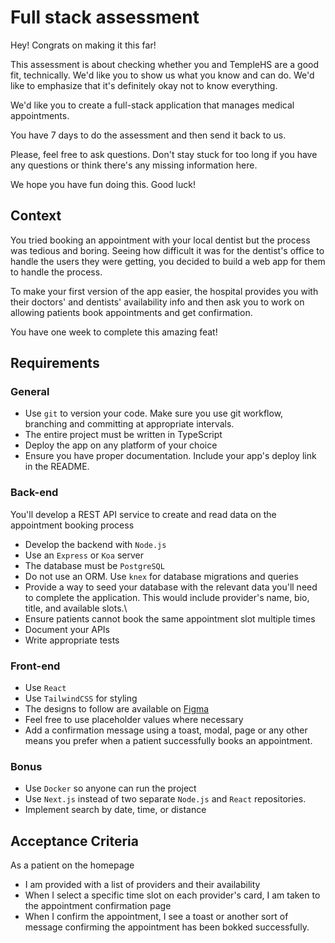 # Full stack assessment

Hey! Congrats on making it this far!

This assessment is about checking whether you and TempleHS are a good fit, technically. We'd like you to show us what you know and can do. We'd like to emphasize that it's definitely okay not to know everything.

We'd like you to create a full-stack application that manages medical appointments.

You have 7 days to do the assessment and then send it back to us.

Please, feel free to ask questions. Don't stay stuck for too long if you have any questions or think there's any missing information here.

We hope you have fun doing this. Good luck!

## Context
You tried booking an appointment with your local dentist but the process was tedious and boring. Seeing how difficult it was for the dentist's office to handle the users they were getting, you decided to build a web app for them to handle the process.

To make your first version of the app easier, the hospital provides you with their doctors' and dentists' availability info and then ask you to work on allowing patients book appointments and get confirmation.

You have one week to complete this amazing feat!

## Requirements

### General
- Use `git` to version your code. Make sure you use git workflow, branching and committing at appropriate intervals.
- The entire project must be written in TypeScript
- Deploy the app on any platform of your choice
- Ensure you have proper documentation. Include your app's deploy link in the README.

### Back-end
You'll develop a REST API service to create and read data on the appointment booking process

- Develop the backend with `Node.js`
- Use an `Express` or `Koa` server
- The database must be `PostgreSQL`
- Do not use an ORM. Use `knex` for database migrations and queries
- Provide a way to seed your database with the relevant data you'll need to complete the application. This would include provider's name, bio, title, and available slots.\
- Ensure patients cannot book the same appointment slot multiple times
- Document your APIs
- Write appropriate tests


### Front-end
- Use `React`
- Use `TailwindCSS` for styling
- The designs to follow are available on [Figma](https://www.figma.com/file/apU5vThBU0bWalEsIhiDqL/TempleHS-Assessment?type=design&node-id=0-1&mode=design&t=Ht9lFcGORuuR1eG0-0)
- Feel free to use placeholder values where necessary
- Add a confirmation message using a toast, modal, page or any other means you prefer when a patient successfully books an appointment.

### Bonus
- Use `Docker` so anyone can run the project
- Use `Next.js` instead of two separate `Node.js` and `React` repositories.
- Implement search by date, time, or distance

## Acceptance Criteria
As a patient on the homepage
- I am provided with a list of providers and their availability
- When I select a specific time slot on each provider's card, I am taken to the appointment confirmation page
- When I confirm the appointment, I see a toast or another sort of message confirming the appointment has been bokked successfully.
